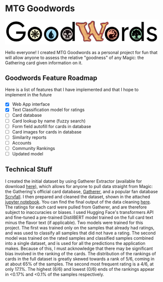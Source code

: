 # MTG Goodwords
![Goodwords logo](static/mtg_goodwords_logo.jpg)

Hello everyone! I created MTG Goodwords as a personal project for fun that will allow anyone to assess the relative "goodness" of any Magic: the Gathering card given information on it.

## Goodwords Feature Roadmap
Here is a list of features that I have implemented and that I hope to implement in the future
- [x] Web App interface
- [x] Text Classification model for ratings
- [ ] Card database
- [ ] Card lookup by name (fuzzy search)
- [ ] Form field autofill for cards in database
- [ ] Card images for cards in database
- [ ] Similarity reports
- [ ] Accounts
- [ ] Community Rankings
- [ ] Updated model

## Technical Stuff
I created the initial dataset by using Gatherer Extractor (available for download [here](https://www.mtgsalvation.com/forums/magic-fundamentals/other-magic-products/third-party-products/337224-mtg-gatherer-extractor-v7-3c-database-pics)), which allows for anyone to pull data straight from Magic: the Gathering's official card database, [Gatherer](https://gatherer.wizards.com/Pages/Default.aspx), and a popular fan database [Scryfall](https://scryfall.com/). I then prepared and cleaned the dataset, shown in the attached [jupyter notebook](all_mtg_cards_sentiment_analysis.ipynb). You can find the final output of the data cleaning [here](https://huggingface.co/datasets/dharalam/mtg_goodwords_full). The ratings for each card were pulled from Gatherer, and are therefore subject to inaccuracies or biases. I used Hugging Face's transformers API and fine-tuned a pre-trained DistilBERT model trained on the full card text minus the flavor text (if applicable). Two models were trained for this project. The first was trained only on the samples that already had ratings, and was used to classify all samples that did not have a rating. The second model was trained on the rated samples and classified samples combined into a single dataset, and is used for all the predictions the application makes. Because of this, I must acknowledge that there may be significant bias involved in the ranking of the cards. The distribution of the rankings of cards in the full dataset is greatly skewed towards a rank of 5/6, coming in at about 65% of the samples. The second most frequent rating is a 4/6, at only 17.1%. The highest (6/6) and lowest (0/6) ends of the rankings appear in <0.17% and <0.1% of the samples respectively.
